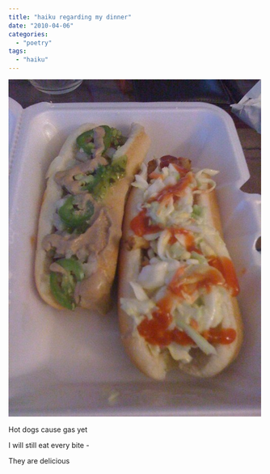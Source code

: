 ```yaml
---
title: "haiku regarding my dinner"
date: "2010-04-06"
categories: 
  - "poetry"
tags: 
  - "haiku"
---
```


![](hot-dogs.jpg)

  
Hot dogs cause gas yet

I will still eat every bite -

They are delicious
